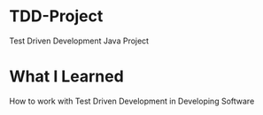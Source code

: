 # TDD-Project
Test Driven Development Java Project

# What I Learned
How to work with Test Driven Development in Developing Software
